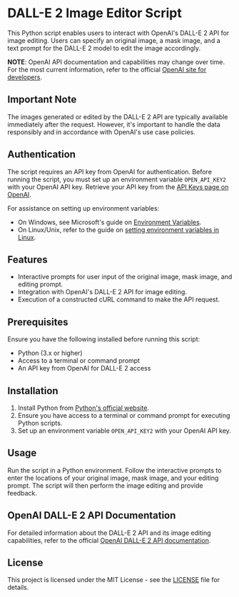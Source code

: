 # DALL-E 2 Image Editor Script

This Python script enables users to interact with OpenAI's DALL-E 2 API for image editing. Users can specify an original image, a mask image, and a text prompt for the DALL-E 2 model to edit the image accordingly.

**NOTE**: OpenAI API documentation and capabilities may change over time. For the most current information, refer to the official [OpenAI site for developers](https://platform.openai.com/docs/guides/images/introduction).

## Important Note
The images generated or edited by the DALL-E 2 API are typically available immediately after the request. However, it's important to handle the data responsibly and in accordance with OpenAI's use case policies.

## Authentication
The script requires an API key from OpenAI for authentication. Before running the script, you must set up an environment variable `OPEN_API_KEY2` with your OpenAI API key. Retrieve your API key from the [API Keys page on OpenAI](https://platform.openai.com/account/api-keys).

For assistance on setting up environment variables:
- On Windows, see Microsoft's guide on [Environment Variables](https://learn.microsoft.com/en-us/windows/win32/procthread/environment-variables).
- On Linux/Unix, refer to the guide on [setting environment variables in Linux](https://linuxize.com/post/how-to-set-and-list-environment-variables-in-linux/).

## Features

- Interactive prompts for user input of the original image, mask image, and editing prompt.
- Integration with OpenAI's DALL-E 2 API for image editing.
- Execution of a constructed cURL command to make the API request.

## Prerequisites

Ensure you have the following installed before running this script:

- Python (3.x or higher)
- Access to a terminal or command prompt
- An API key from OpenAI for DALL-E 2 access

## Installation

1. Install Python from [Python's official website](https://www.python.org/downloads/).
2. Ensure you have access to a terminal or command prompt for executing Python scripts.
3. Set up an environment variable `OPEN_API_KEY2` with your OpenAI API key.

## Usage

Run the script in a Python environment. Follow the interactive prompts to enter the locations of your original image, mask image, and your editing prompt. The script will then perform the image editing and provide feedback.

## OpenAI DALL-E 2 API Documentation

For detailed information about the DALL-E 2 API and its image editing capabilities, refer to the official [OpenAI DALL-E 2 API documentation](https://platform.openai.com/docs/guides/images/introduction).

## License

This project is licensed under the MIT License - see the [LICENSE](LICENSE) file for details.
